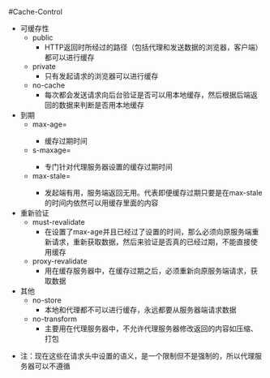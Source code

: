 #Cache-Control
+ 可缓存性
    - public 
       + HTTP返回时所经过的路径（包括代理和发送数据的浏览器，客户端）都可以进行缓存
    - private
       + 只有发起请求的浏览器可以进行缓存
    - no-cache
       + 每次都会发送请求向后台验证是否可以用本地缓存，然后根据后端返回的数据来判断是否用本地缓存 
+ 到期
    - max-age=<seconds>
        + 缓存过期时间
    - s-maxage=<seconds>
        + 专门针对代理服务器设置的缓存过期时间
    - max-stale=<seconds>
        + 发起端有用，服务端返回无用。代表即便缓存过期只要是在max-stale的时间内依然可以用缓存里面的内容
+ 重新验证
    - must-revalidate
        + 在设置了max-age并且已经过了设置的时间，那么必须向原服务端重新请求，重新获取数据，然后来验证是否真的已经过期，不能直接使用缓存
    - proxy-revalidate
        + 用在缓存服务器中，在缓存过期之后，必须重新向原服务端请求，获取数据
+ 其他
    - no-store
        + 本地和代理都不可以进行缓存，永远都要从服务器端请求数据
    - no-transform
        + 主要用在代理服务器中，不允许代理服务器修改返回的内容如压缩、打包
* 注：现在这些在请求头中设置的语义，是一个限制但不是强制的，所以代理服务器可以不遵循